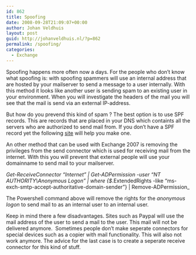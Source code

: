 ```yaml
---
id: 862
title: Spoofing
date: 2008-09-28T21:09:07+00:00
author: Johan Veldhuis
layout: post
guid: http://johanveldhuis.nl/?p=862
permalink: /spoofing/
categories:
  - Exchange
---
```

Spoofing happens more often now a days. For the people who don&#8217;t know what spoofing is: with spoofing spammers will use an internal address that are hosted by your mailserver to send a message to a user internally. With this method it looks like another user is sending spam to an existing user in your environment. When you will investigate the headers of the mail you will see that the mail is send via an external IP-address.

But how do you prevend this kind of spam ? The best option is to use SPF records. This are records that are placed in your DNS which containts all the servers who are authorized to send mail from. If you don&#8217;t have a SPF record yet the following <a href="http://www.microsoft.com/mscorp/safety/content/technologies/senderid/wizard/default.aspx" target="_blank">site</a> will help you make one.

An other method that can be used with Exchange 2007 is removing the privileges from the send connector which is used for receiving mail from the internet. With this you will prevent that external people will use your domainname to send mail to your mailserver.

_Get-ReceiveConnector &#8220;Internet&#8221; | Get-ADPermission -user &#8220;NT AUTHORITY\Anonymous Logon&#8221; | where {$_.ExtendedRights -like &#8220;ms-exch-smtp-accept-authoritative-domain-sender&#8221;} | Remove-ADPermission_

The Powershell command above will remove the rights for the _anonymous logon_ to send mail to as an internal user to an internal user.

Keep in mind there a few disadvantages. Sites such as Paypal will use the mail address of the user to send a mail to the user. This mail will not be delivered anymore.  Sometimes people don&#8217;t make seperate connectors for special devices such as a copier with mail functionality. This will also not work anymore. The advice for the last case is to create a seperate receive connector for this kind of stuff.